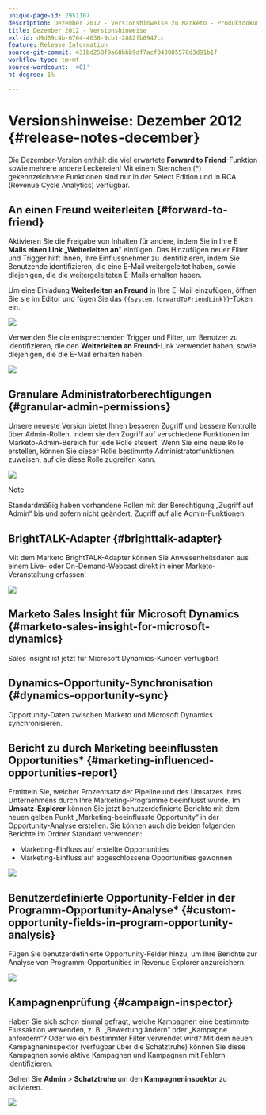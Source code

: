```yaml
---
unique-page-id: 2951107
description: Dezember 2012 - Versionshinweise zu Marketo - Produktdokumentation
title: Dezember 2012 - Versionshinweise
exl-id: d9d09c4b-6764-4638-9cb1-2882fb0947cc
feature: Release Information
source-git-commit: 431bd258f9a68bbb9df7acf043085578d3d91b1f
workflow-type: tm+mt
source-wordcount: '401'
ht-degree: 1%

---
```


# Versionshinweise: Dezember 2012 {#release-notes-december}

Die Dezember-Version enthält die viel erwartete **Forward to Friend**-Funktion sowie mehrere andere Leckereien! Mit einem Sternchen (&#42;) gekennzeichnete Funktionen sind nur in der Select Edition und in RCA (Revenue Cycle Analytics) verfügbar.

## An einen Freund weiterleiten {#forward-to-friend}

Aktivieren Sie die Freigabe von Inhalten für andere, indem Sie in Ihre E **Mails einen Link „Weiterleiten an**&quot; einfügen. Das Hinzufügen neuer Filter und Trigger hilft Ihnen, Ihre Einflussnehmer zu identifizieren, indem Sie Benutzende identifizieren, die eine E-Mail weitergeleitet haben, sowie diejenigen, die die weitergeleiteten E-Mails erhalten haben.

Um eine Einladung **Weiterleiten an Freund** in Ihre E-Mail einzufügen, öffnen Sie sie im Editor und fügen Sie das `{{system.forwardToFriendLink}}`-Token ein.

![](assets/image2014-9-23-10-3a50-3a45.png)

Verwenden Sie die entsprechenden Trigger und Filter, um Benutzer zu identifizieren, die den **Weiterleiten an Freund**-Link verwendet haben, sowie diejenigen, die die E-Mail erhalten haben.

![](assets/image2014-9-23-10-3a50-3a56.png)

## Granulare Administratorberechtigungen {#granular-admin-permissions}

Unsere neueste Version bietet Ihnen besseren Zugriff und bessere Kontrolle über Admin-Rollen, indem sie den Zugriff auf verschiedene Funktionen im Marketo-Admin-Bereich für jede Rolle steuert. Wenn Sie eine neue Rolle erstellen, können Sie dieser Rolle bestimmte Administratorfunktionen zuweisen, auf die diese Rolle zugreifen kann.

![](assets/image2014-9-23-10-3a51-3a18.png)

>[!NOTE]
>
>Standardmäßig haben vorhandene Rollen mit der Berechtigung „Zugriff auf Admin“ bis und sofern nicht geändert, Zugriff auf alle Admin-Funktionen.

## BrightTALK-Adapter {#brighttalk-adapter}

Mit dem Marketo BrightTALK-Adapter können Sie Anwesenheitsdaten aus einem Live- oder On-Demand-Webcast direkt in einer Marketo-Veranstaltung erfassen!

![](assets/image2014-9-23-10-3a51-3a31.png)

## Marketo Sales Insight für Microsoft Dynamics {#marketo-sales-insight-for-microsoft-dynamics}

Sales Insight ist jetzt für Microsoft Dynamics-Kunden verfügbar!

## Dynamics-Opportunity-Synchronisation {#dynamics-opportunity-sync}

Opportunity-Daten zwischen Marketo und Microsoft Dynamics synchronisieren.

## Bericht zu durch Marketing beeinflussten Opportunities&#42; {#marketing-influenced-opportunities-report}

Ermitteln Sie, welcher Prozentsatz der Pipeline und des Umsatzes Ihres Unternehmens durch Ihre Marketing-Programme beeinflusst wurde. Im **Umsatz-Explorer** können Sie jetzt benutzerdefinierte Berichte mit dem neuen gelben Punkt „Marketing-beeinflusste Opportunity“ in der Opportunity-Analyse erstellen. Sie können auch die beiden folgenden Berichte im Ordner Standard verwenden:

* Marketing-Einfluss auf erstellte Opportunities
* Marketing-Einfluss auf abgeschlossene Opportunities gewonnen

![](assets/image2014-9-23-10-3a52-3a11.png)

## Benutzerdefinierte Opportunity-Felder in der Programm-Opportunity-Analyse&#42; {#custom-opportunity-fields-in-program-opportunity-analysis}

Fügen Sie benutzerdefinierte Opportunity-Felder hinzu, um Ihre Berichte zur Analyse von Programm-Opportunities in Revenue Explorer anzureichern.

![](assets/image2014-9-23-10-3a52-3a23.png)

## Kampagnenprüfung {#campaign-inspector}

Haben Sie sich schon einmal gefragt, welche Kampagnen eine bestimmte Flussaktion verwenden, z. B. „Bewertung ändern“ oder „Kampagne anfordern“? Oder wo ein bestimmter Filter verwendet wird? Mit dem neuen Kampagneninspektor (verfügbar über die Schatztruhe) können Sie diese Kampagnen sowie aktive Kampagnen und Kampagnen mit Fehlern identifizieren.

Gehen Sie **Admin** > **Schatztruhe** um den **Kampagneninspektor** zu aktivieren.

![](assets/image2014-9-23-10-3a52-3a39.png)
